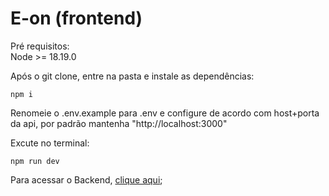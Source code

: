 # E-on (frontend)

Pré requisitos: <br/>
Node >= 18.19.0 <br/>


Após o git clone, entre na pasta e instale as dependências: 

    npm i 

Renomeie o .env.example para .env e configure de acordo com host+porta da api, 
por padrão mantenha "http://localhost:3000"

Excute no terminal:

    npm run dev

Para acessar o Backend, [clique aqui](https://github.com/tunim73/api_php_puro);